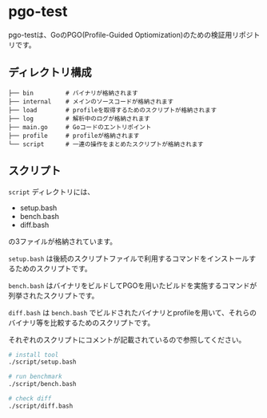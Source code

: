 # pgo-test
pgo-testは、GoのPGO(Profile-Guided Optiomization)のための検証用リポジトリです。

## ディレクトリ構成

```
├── bin         # バイナリが格納されます
├── internal    # メインのソースコードが格納されます
├── load        # profileを取得するためのスクリプトが格納されます
├── log         # 解析中のログが格納されます
├── main.go     # Goコードのエントリポイント
├── profile     # profileが格納されます
└── script      # 一連の操作をまとめたスクリプトが格納されます
```

## スクリプト
`script` ディレクトリには、

- setup.bash
- bench.bash
- diff.bash

の3ファイルが格納されています。

`setup.bash` は後続のスクリプトファイルで利用するコマンドをインストールするためのスクリプトです。

`bench.bash` はバイナリをビルドしてPGOを用いたビルドを実施するコマンドが列挙されたスクリプトです。

`diff.bash` は `bench.bash` でビルドされたバイナリとprofileを用いて、それらのバイナリ等を比較するためのスクリプトです。

それぞれのスクリプトにコメントが記載されているので参照してください。


```bash
# install tool
./script/setup.bash

# run benchmark
./script/bench.bash

# check diff
./script/diff.bash
```
